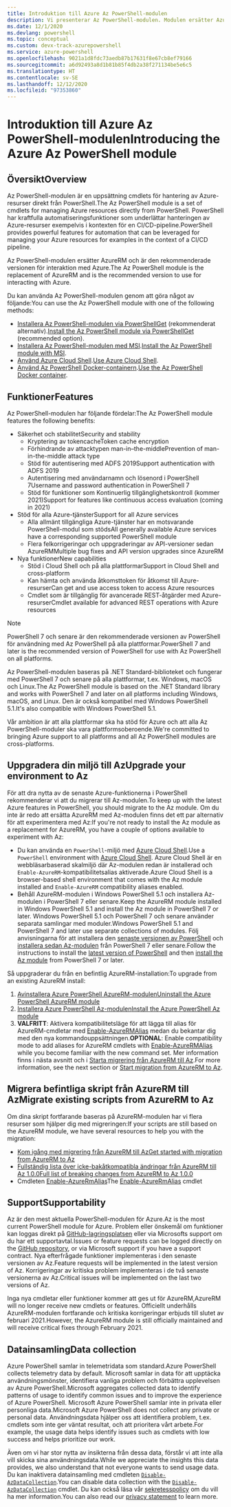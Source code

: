 ```yaml
---
title: Introduktion till Azure Az PowerShell-modulen
description: Vi presenterar Az PowerShell-modulen. Modulen ersätter AzureRM PowerShell-modulen och rekommenderas för interaktion med Azure.
ms.date: 12/1/2020
ms.devlang: powershell
ms.topic: conceptual
ms.custom: devx-track-azurepowershell
ms.service: azure-powershell
ms.openlocfilehash: 9021a1d8fdc73aedb87b17631f8e67cb8ef79166
ms.sourcegitcommit: a6d92493a8d1b81b85f4db2a38f271134be5e6c5
ms.translationtype: HT
ms.contentlocale: sv-SE
ms.lasthandoff: 12/12/2020
ms.locfileid: "97353860"
---
```

# <a name="introducing-the-azure-az-powershell-module"></a><span data-ttu-id="c9230-103">Introduktion till Azure Az PowerShell-modulen</span><span class="sxs-lookup"><span data-stu-id="c9230-103">Introducing the Azure Az PowerShell module</span></span>

## <a name="overview"></a><span data-ttu-id="c9230-104">Översikt</span><span class="sxs-lookup"><span data-stu-id="c9230-104">Overview</span></span>

<span data-ttu-id="c9230-105">Az PowerShell-modulen är en uppsättning cmdlets för hantering av Azure-resurser direkt från PowerShell.</span><span class="sxs-lookup"><span data-stu-id="c9230-105">The Az PowerShell module is a set of cmdlets for managing Azure resources directly from PowerShell.</span></span> <span data-ttu-id="c9230-106">PowerShell har kraftfulla automatiseringsfunktioner som underlättar hanteringen av Azure-resurser exempelvis i kontexten för en CI/CD-pipeline.</span><span class="sxs-lookup"><span data-stu-id="c9230-106">PowerShell provides powerful features for automation that can be leveraged for managing your Azure resources for examples in the context of a CI/CD pipeline.</span></span>

<span data-ttu-id="c9230-107">Az PowerShell-modulen ersätter AzureRM och är den rekommenderade versionen för interaktion med Azure.</span><span class="sxs-lookup"><span data-stu-id="c9230-107">The Az PowerShell module is the replacement of AzureRM and is the recommended version to use for interacting with Azure.</span></span>

<span data-ttu-id="c9230-108">Du kan använda Az PowerShell-modulen genom att göra något av följande:</span><span class="sxs-lookup"><span data-stu-id="c9230-108">You can use the Az PowerShell module with one of the following methods:</span></span>

* <span data-ttu-id="c9230-109">[Installera Az PowerShell-modulen via PowerShellGet](install-az-ps.md) (rekommenderat alternativ).</span><span class="sxs-lookup"><span data-stu-id="c9230-109">[Install the Az PowerShell module via PowerShellGet](install-az-ps.md) (recommended option).</span></span>
* <span data-ttu-id="c9230-110">[Installera Az PowerShell-modulen med MSI](install-az-ps-msi.md).</span><span class="sxs-lookup"><span data-stu-id="c9230-110">[Install the Az PowerShell module with MSI](install-az-ps-msi.md).</span></span>
* <span data-ttu-id="c9230-111">[Använd Azure Cloud Shell](/azure/cloud-shell/overview).</span><span class="sxs-lookup"><span data-stu-id="c9230-111">[Use Azure Cloud Shell](/azure/cloud-shell/overview).</span></span>
* <span data-ttu-id="c9230-112">[Använd Az PowerShell Docker-containern](azureps-in-docker.md).</span><span class="sxs-lookup"><span data-stu-id="c9230-112">[Use the Az PowerShell Docker container](azureps-in-docker.md).</span></span>

## <a name="features"></a><span data-ttu-id="c9230-113">Funktioner</span><span class="sxs-lookup"><span data-stu-id="c9230-113">Features</span></span>

<span data-ttu-id="c9230-114">Az PowerShell-modulen har följande fördelar:</span><span class="sxs-lookup"><span data-stu-id="c9230-114">The Az PowerShell module features the following benefits:</span></span>

* <span data-ttu-id="c9230-115">Säkerhet och stabilitet</span><span class="sxs-lookup"><span data-stu-id="c9230-115">Security and stability</span></span>
  * <span data-ttu-id="c9230-116">Kryptering av tokencache</span><span class="sxs-lookup"><span data-stu-id="c9230-116">Token cache encryption</span></span>
  * <span data-ttu-id="c9230-117">Förhindrande av attacktypen man-in–the-middle</span><span class="sxs-lookup"><span data-stu-id="c9230-117">Prevention of man-in-the-middle attack type</span></span>
  * <span data-ttu-id="c9230-118">Stöd för autentisering med ADFS 2019</span><span class="sxs-lookup"><span data-stu-id="c9230-118">Support authentication with ADFS 2019</span></span>
  * <span data-ttu-id="c9230-119">Autentisering med användarnamn och lösenord i PowerShell 7</span><span class="sxs-lookup"><span data-stu-id="c9230-119">Username and password authentication in PowerShell 7</span></span>
  * <span data-ttu-id="c9230-120">Stöd för funktioner som Kontinuerlig tillgänglighetskontroll (kommer 2021)</span><span class="sxs-lookup"><span data-stu-id="c9230-120">Support for features like continuous access evaluation (coming in 2021)</span></span>
* <span data-ttu-id="c9230-121">Stöd för alla Azure-tjänster</span><span class="sxs-lookup"><span data-stu-id="c9230-121">Support for all Azure services</span></span>
  * <span data-ttu-id="c9230-122">Alla allmänt tillgängliga Azure-tjänster har en motsvarande PowerShell-modul som stöds</span><span class="sxs-lookup"><span data-stu-id="c9230-122">All generally available Azure services have a corresponding supported PowerShell module</span></span>
  * <span data-ttu-id="c9230-123">Flera felkorrigeringar och uppgraderingar av API-versioner sedan AzureRM</span><span class="sxs-lookup"><span data-stu-id="c9230-123">Multiple bug fixes and API version upgrades since AzureRM</span></span>
* <span data-ttu-id="c9230-124">Nya funktioner</span><span class="sxs-lookup"><span data-stu-id="c9230-124">New capabilities</span></span>
  * <span data-ttu-id="c9230-125">Stöd i Cloud Shell och på alla plattformar</span><span class="sxs-lookup"><span data-stu-id="c9230-125">Support in Cloud Shell and cross-platform</span></span>
  * <span data-ttu-id="c9230-126">Kan hämta och använda åtkomsttoken för åtkomst till Azure-resurser</span><span class="sxs-lookup"><span data-stu-id="c9230-126">Can get and use access token to access Azure resources</span></span>
  * <span data-ttu-id="c9230-127">Cmdlet som är tillgänglig för avancerade REST-åtgärder med Azure-resurser</span><span class="sxs-lookup"><span data-stu-id="c9230-127">Cmdlet available for advanced REST operations with Azure resources</span></span>

> [!NOTE]
> <span data-ttu-id="c9230-128">PowerShell 7 och senare är den rekommenderade versionen av PowerShell för användning med Az PowerShell på alla plattformar.</span><span class="sxs-lookup"><span data-stu-id="c9230-128">PowerShell 7 and later is the recommended version of PowerShell for use with Az PowerShell on all platforms.</span></span>

<span data-ttu-id="c9230-129">Az PowerShell-modulen baseras på .NET Standard-biblioteket och fungerar med PowerShell 7 och senare på alla plattformar, t.ex. Windows, macOS och Linux.</span><span class="sxs-lookup"><span data-stu-id="c9230-129">The Az PowerShell module is based on the .NET Standard library and works with PowerShell 7 and later on all platforms including Windows, macOS, and Linux.</span></span> <span data-ttu-id="c9230-130">Den är också kompatibel med Windows PowerShell 5.1.</span><span class="sxs-lookup"><span data-stu-id="c9230-130">It's also compatible with Windows PowerShell 5.1.</span></span>

<span data-ttu-id="c9230-131">Vår ambition är att alla plattformar ska ha stöd för Azure och att alla Az PowerShell-moduler ska vara plattformsoberoende.</span><span class="sxs-lookup"><span data-stu-id="c9230-131">We're committed to bringing Azure support to all platforms and all Az PowerShell modules are cross-platforms.</span></span>

## <a name="upgrade-your-environment-to-az"></a><span data-ttu-id="c9230-132">Uppgradera din miljö till Az</span><span class="sxs-lookup"><span data-stu-id="c9230-132">Upgrade your environment to Az</span></span>

<span data-ttu-id="c9230-133">För att dra nytta av de senaste Azure-funktionerna i PowerShell rekommenderar vi att du migrerar till Az-modulen.</span><span class="sxs-lookup"><span data-stu-id="c9230-133">To keep up with the latest Azure features in PowerShell, you should migrate to the Az module.</span></span> <span data-ttu-id="c9230-134">Om du inte är redo att ersätta AzureRM med Az-modulen finns det ett par alternativ för att experimentera med Az:</span><span class="sxs-lookup"><span data-stu-id="c9230-134">If you're not ready to install the Az module as a replacement for AzureRM, you have a couple of options available to experiment with Az:</span></span>

* <span data-ttu-id="c9230-135">Du kan använda en `PowerShell`-miljö med [Azure Cloud Shell](/azure/cloud-shell/overview).</span><span class="sxs-lookup"><span data-stu-id="c9230-135">Use a `PowerShell` environment with [Azure Cloud Shell](/azure/cloud-shell/overview).</span></span> <span data-ttu-id="c9230-136">Azure Cloud Shell är en webbläsarbaserad skalmiljö där Az-modulen redan är installerad och `Enable-AzureRM`-kompatibilitetsalias aktiverade.</span><span class="sxs-lookup"><span data-stu-id="c9230-136">Azure Cloud Shell is a browser-based shell environment that comes with the Az module installed and `Enable-AzureRM` compatibility aliases enabled.</span></span>
* <span data-ttu-id="c9230-137">Behåll AzureRM-modulen i Windows PowerShell 5.1 och installera Az-modulen i PowerShell 7 eller senare.</span><span class="sxs-lookup"><span data-stu-id="c9230-137">Keep the AzureRM module installed in Windows PowerShell 5.1 and install the Az module in PowerShell 7 or later.</span></span> <span data-ttu-id="c9230-138">Windows PowerShell 5.1 och PowerShell 7 och senare använder separata samlingar med moduler.</span><span class="sxs-lookup"><span data-stu-id="c9230-138">Windows PowerShell 5.1 and PowerShell 7 and later use separate collections of modules.</span></span> <span data-ttu-id="c9230-139">Följ anvisningarna för att installera den [senaste versionen av PowerShell](/powershell/scripting/install/installing-powershell) och [installera sedan Az-modulen](install-az-ps.md) från PowerShell 7 eller senare.</span><span class="sxs-lookup"><span data-stu-id="c9230-139">Follow the instructions to install the [latest version of PowerShell](/powershell/scripting/install/installing-powershell) and then [install the Az module](install-az-ps.md) from PowerShell 7 or later.</span></span>

<span data-ttu-id="c9230-140">Så uppgraderar du från en befintlig AzureRM-installation:</span><span class="sxs-lookup"><span data-stu-id="c9230-140">To upgrade from an existing AzureRM install:</span></span>

1. [<span data-ttu-id="c9230-141">Avinstallera Azure PowerShell AzureRM-modulen</span><span class="sxs-lookup"><span data-stu-id="c9230-141">Uninstall the Azure PowerShell AzureRM module</span></span>](/powershell/azure/uninstall-az-ps#uninstall-the-azurerm-module)
1. [<span data-ttu-id="c9230-142">Installera Azure PowerShell Az-modulen</span><span class="sxs-lookup"><span data-stu-id="c9230-142">Install the Azure PowerShell Az module</span></span>](install-az-ps.md)
1. <span data-ttu-id="c9230-143">**VALFRITT**: Aktivera kompatibilitetsläge för att lägga till alias för AzureRM-cmdletar med [Enable-AzureRMAlias](/powershell/module/az.accounts/enable-azurermalias) medan du bekantar dig med den nya kommandouppsättningen.</span><span class="sxs-lookup"><span data-stu-id="c9230-143">**OPTIONAL**: Enable compatibility mode to add aliases for AzureRM cmdlets with [Enable-AzureRMAlias](/powershell/module/az.accounts/enable-azurermalias) while you become familiar with the new command set.</span></span> <span data-ttu-id="c9230-144">Mer information finns i nästa avsnitt och i [Starta migrering från AzureRM till Az](migrate-from-azurerm-to-az.md).</span><span class="sxs-lookup"><span data-stu-id="c9230-144">For more information, see the next section or [Start migration from AzureRM to Az](migrate-from-azurerm-to-az.md).</span></span>

## <a name="migrate-existing-scripts-from-azurerm-to-az"></a><span data-ttu-id="c9230-145">Migrera befintliga skript från AzureRM till Az</span><span class="sxs-lookup"><span data-stu-id="c9230-145">Migrate existing scripts from AzureRM to Az</span></span>

<span data-ttu-id="c9230-146">Om dina skript fortfarande baseras på AzureRM-modulen har vi flera resurser som hjälper dig med migreringen:</span><span class="sxs-lookup"><span data-stu-id="c9230-146">If your scripts are still based on the AzureRM module, we have several resources to help you with the migration:</span></span>

* [<span data-ttu-id="c9230-147">Kom igång med migrering från AzureRM till Az</span><span class="sxs-lookup"><span data-stu-id="c9230-147">Get started with migration from AzureRM to Az</span></span>](migrate-from-azurerm-to-az.md)
* [<span data-ttu-id="c9230-148">Fullständig lista över icke-bakåtkompatibla ändringar från AzureRM till Az 1.0.0</span><span class="sxs-lookup"><span data-stu-id="c9230-148">Full list of breaking changes from AzureRM to Az 1.0.0</span></span>](migrate-az-1.0.0.md)
* <span data-ttu-id="c9230-149">Cmdleten [Enable-AzureRmAlias](/powershell/module/az.accounts/enable-azurermalias)</span><span class="sxs-lookup"><span data-stu-id="c9230-149">The [Enable-AzureRmAlias](/powershell/module/az.accounts/enable-azurermalias) cmdlet</span></span>

## <a name="supportability"></a><span data-ttu-id="c9230-150">Support</span><span class="sxs-lookup"><span data-stu-id="c9230-150">Supportability</span></span>

<span data-ttu-id="c9230-151">Az är den mest aktuella PowerShell-modulen för Azure.</span><span class="sxs-lookup"><span data-stu-id="c9230-151">Az is the most current PowerShell module for Azure.</span></span> <span data-ttu-id="c9230-152">Problem eller önskemål om funktioner kan loggas direkt på [GitHub-lagringsplatsen](https://github.com/Azure/azure-powershell) eller via Microsofts support om du har ett supportavtal.</span><span class="sxs-lookup"><span data-stu-id="c9230-152">Issues or feature requests can be logged directly on the [GitHub repository](https://github.com/Azure/azure-powershell), or via Microsoft support if you have a support contract.</span></span> <span data-ttu-id="c9230-153">Nya efterfrågade funktioner implementeras i den senaste versionen av Az.</span><span class="sxs-lookup"><span data-stu-id="c9230-153">Feature requests will be implemented in the latest version of Az.</span></span> <span data-ttu-id="c9230-154">Korrigeringar av kritiska problem implementeras i de två senaste versionerna av Az.</span><span class="sxs-lookup"><span data-stu-id="c9230-154">Critical issues will be implemented on the last two versions of Az.</span></span>

<span data-ttu-id="c9230-155">Inga nya cmdletar eller funktioner kommer att ges ut för AzureRM,</span><span class="sxs-lookup"><span data-stu-id="c9230-155">AzureRM will no longer receive new cmdlets or features.</span></span> <span data-ttu-id="c9230-156">Officiellt underhålls AzureRM-modulen fortfarande och kritiska korrigeringar erbjuds till slutet av februari 2021.</span><span class="sxs-lookup"><span data-stu-id="c9230-156">However, the AzureRM module is still officially maintained and will receive critical fixes through February 2021.</span></span>

## <a name="data-collection"></a><span data-ttu-id="c9230-157">Datainsamling</span><span class="sxs-lookup"><span data-stu-id="c9230-157">Data collection</span></span>

<span data-ttu-id="c9230-158">Azure PowerShell samlar in telemetridata som standard.</span><span class="sxs-lookup"><span data-stu-id="c9230-158">Azure PowerShell collects telemetry data by default.</span></span> <span data-ttu-id="c9230-159">Microsoft samlar in data för att upptäcka användningsmönster, identifiera vanliga problem och förbättra upplevelsen av Azure PowerShell.</span><span class="sxs-lookup"><span data-stu-id="c9230-159">Microsoft aggregates collected data to identify patterns of usage to identify common issues and to improve the experience of Azure PowerShell.</span></span>
<span data-ttu-id="c9230-160">Microsoft Azure PowerShell samlar inte in privata eller personliga data.</span><span class="sxs-lookup"><span data-stu-id="c9230-160">Microsoft Azure PowerShell does not collect any private or personal data.</span></span> <span data-ttu-id="c9230-161">Användningsdata hjälper oss att identifiera problem, t.ex. cmdlets som inte ger väntat resultat, och att prioritera vårt arbete.</span><span class="sxs-lookup"><span data-stu-id="c9230-161">For example, the usage data helps identify issues such as cmdlets with low success and helps prioritize our work.</span></span>

<span data-ttu-id="c9230-162">Även om vi har stor nytta av insikterna från dessa data, förstår vi att inte alla vill skicka sina användningsdata.</span><span class="sxs-lookup"><span data-stu-id="c9230-162">While we appreciate the insights this data provides, we also understand that not everyone wants to send usage data.</span></span> <span data-ttu-id="c9230-163">Du kan inaktivera datainsamling med cmdleten [`Disable-AzDataCollection`](/powershell/module/az.accounts/disable-azdatacollection).</span><span class="sxs-lookup"><span data-stu-id="c9230-163">You can disable data collection with the [`Disable-AzDataCollection`](/powershell/module/az.accounts/disable-azdatacollection) cmdlet.</span></span> <span data-ttu-id="c9230-164">Du kan också läsa vår [sekretesspolicy](https://privacy.microsoft.com/privacystatement) om du vill ha mer information.</span><span class="sxs-lookup"><span data-stu-id="c9230-164">You can also read our [privacy statement](https://privacy.microsoft.com/privacystatement) to learn more.</span></span>
